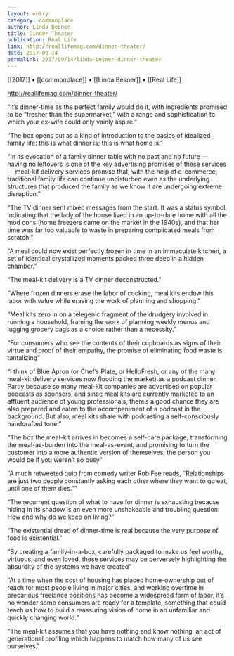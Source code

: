 ```yaml
---
layout: entry
category: commonplace
author: Linda Besner
title: Dinner Theater
publication: Real Life
link: http://reallifemag.com/dinner-theater/
date: 2017-09-14
permalink: 2017/09/14/linda-besner-dinner-theater
---
```


[[2017]] • [[commonplace]] • [[Linda Besner]] • [[Real Life]] 

http://reallifemag.com/dinner-theater/

“It’s dinner-time as the perfect family would do it, with ingredients promised to be “fresher than the supermarket,” with a range and sophistication to which your ex-wife could only vainly aspire.”

“The box opens out as a kind of introduction to the basics of idealized family life: this is what dinner is; this is what home is.”

“In its evocation of a family dinner table with no past and no future — having no leftovers is one of the key advertising promises of these services — meal-kit delivery services promise that, with the help of e-commerce, traditional family life can continue undisturbed even as the underlying structures that produced the family as we know it are undergoing extreme disruption.”

“The TV dinner sent mixed messages from the start. It was a status symbol, indicating that the lady of the house lived in an up-to-date home with all the mod cons (home freezers came on the market in the 1940s), and that her time was far too valuable to waste in preparing complicated meals from scratch.”

“A meal could now exist perfectly frozen in time in an immaculate kitchen, a set of identical crystallized moments packed three deep in a hidden chamber.”

“The meal-kit delivery is a TV dinner deconstructed.”

“Where frozen dinners erase the labor of cooking, meal kits endow this labor with value while erasing the work of planning and shopping.”

“Meal kits zero in on a telegenic fragment of the drudgery involved in running a household, framing the work of planning weekly menus and lugging grocery bags as a choice rather than a necessity.”

“For consumers who see the contents of their cupboards as signs of their virtue and proof of their empathy, the promise of eliminating food waste is tantalizing”

“I think of Blue Apron (or Chef’s Plate, or HelloFresh, or any of the many meal-kit delivery services now flooding the market) as a podcast dinner. Partly because so many meal-kit companies are advertised on popular podcasts as sponsors; and since meal kits are currently marketed to an affluent audience of young professionals, there’s a good chance they are also prepared and eaten to the accompaniment of a podcast in the background. But also, meal kits share with podcasting a self-consciously handcrafted tone.”

“The box the meal-kit arrives in becomes a self-care package, transforming the meal-as-burden into the meal-as-event, and promising to turn the customer into a more authentic version of themselves, the person you would be if you weren’t so busy”

“A much retweeted quip from comedy writer Rob Fee reads, “Relationships are just two people constantly asking each other where they want to go eat, until one of them dies.””

“The recurrent question of what to have for dinner is exhausting because hiding in its shadow is an even more unshakeable and troubling question: How and why do we keep on living?”

“The existential dread of dinner-time is real because the very purpose of food is existential.”

“By creating a family-in-a-box, carefully packaged to make us feel worthy, virtuous, and even loved, these services may be perversely highlighting the absurdity of the systems we have created”

“At a time when the cost of housing has placed home-ownership out of reach for most people living in major cities, and working overtime in precarious freelance positions has become a widespread form of labor, it’s no wonder some consumers are ready for a template, something that could teach us how to build a reassuring vision of home in an unfamiliar and quickly changing world.”

“The meal-kit assumes that you have nothing and know nothing, an act of generational profiling which happens to match how many of us see ourselves.”

